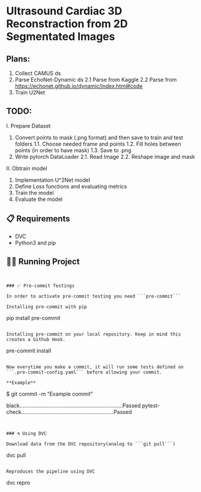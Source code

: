 # Ultrasound Cardiac 3D Reconstraction from 2D Segmentated Images

## Plans:
1. Collect CAMUS ds
2. Parse EchoNet-Dynamic ds
2.1 Parse from Kaggle
2.2 Parse from https://echonet.github.io/dynamic/index.html#code
3. Train U2Net


## TODO:
I. Prepare Dataset
  1. Convert points to mask (.png format) and then save to train and test folders
    1.1. Choose needed frame and points
    1.2. Fill holes between points (in order to have mask)
    1.3. Save to .png
  2. Write pytorch DataLoader
    2.1. Read Image
    2.2. Reshape image and mask


II. Obtrain model
  1. Implementation U^2Net model
  2. Define Loss functions and evaluating metrics
  3. Train the model
  4. Evaluate the model


## 📋 Requirements

* DVC
* Python3 and pip

## 🏃🏻 Running Project


```


### ✅ Pre-commit Testings

In order to activate pre-commit testing you need ```pre-commit```

Installing pre-commit with pip
```
pip install pre-commit
```

Installing pre-commit on your local repository. Keep in mind this creates a Github Hook.
```
pre-commit install
```

Now everytime you make a commit, it will run some tests defined on ```.pre-commit-config.yaml``` before allowing your commit.

**Example**
```
$ git commit -m "Example commit"

black....................................................................Passed
pytest-check.............................................................Passed
```


### ⚗️ Using DVC

Download data from the DVC repository(analog to ```git pull```)
```
dvc pull
```

Reproduces the pipeline using DVC
```
dvc repro
```